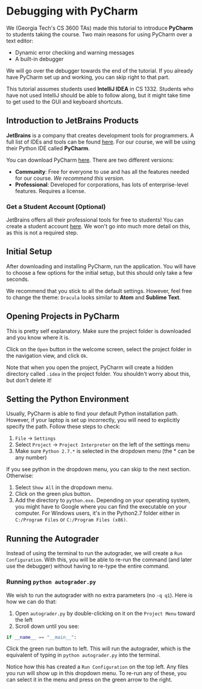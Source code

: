 # Debugging with PyCharm

We (Georgia Tech's CS 3600 TAs) made this tutorial to introduce **PyCharm** to students taking the course. Two main reasons for using PyCharm over a text editor:

* Dynamic error checking and warning messages
* A built-in debugger

We will go over the debugger towards the end of the tutorial. If you already have PyCharm set up and working, you can skip right to that part.

This tutorial assumes students used **IntelliJ IDEA** in CS 1332. Students who have not used IntelliJ should be able to follow along, but it might take time to get used to the GUI and keyboard shortcuts.

## Introduction to JetBrains Products

**JetBrains** is a company that creates development tools for programmers. A full list of IDEs and tools can be found [here](https://www.jetbrains.com/products.html?fromMenu). For our course, we will be using their Python IDE called **PyCharm**.

You can download PyCharm [here](https://www.jetbrains.com/pycharm/download/#section=windows). There are two different versions:

* **Community**: Free for everyone to use and has all the features needed for our course. _We recommend this version._
* **Professional**: Developed for corporations, has lots of enterprise-level features. Requires a license.

### Get a Student Account (Optional)

JetBrains offers all their professional tools for free to students! You can create a student account [here](https://www.jetbrains.com/student/). We won't go into much more detail on this, as this is not a required step.

## Initial Setup

After downloading and installing PyCharm, run the application. You will have to choose a few options for the initial setup, but this should only take a few seconds. 

We recommend that you stick to all the default settings. However, feel free to change the theme: `Dracula` looks similar to **Atom** and **Sublime Text**.

## Opening Projects in PyCharm

This is pretty self explanatory. Make sure the project folder is downloaded and you know where it is.

Click on the `Open` button in the welcome screen, select the project folder in the navigation view, and click `Ok`.

Note that when you open the project, PyCharm will create a hidden directory called `.idea` in the project folder. You shouldn't worry about this, but don't delete it!

## Setting the Python Environment

Usually, PyCharm is able to find your default Python installation path. However, if your laptop is set up incorrectly, you will need to explicitly specify the path. Follow these steps to check:

1. `File` -> `Settings`
2. Select `Project` -> `Project Interpreter` on the left of the settings menu
3. Make sure `Python 2.7.*` is selected in the dropdown menu (the * can be any number)

If you see python in the dropdown menu, you can skip to the next section. Otherwise:

1. Select `Show All` in the dropdown menu.
2. Click on the green plus button.
3. Add the directory to `python.exe`. Depending on your operating system, you might have to Google where you can find the executable on your computer. For Windows users, it's in the Python2.7 folder either in `C:/Program Files` or `C:/Program Files (x86)`.

## Running the Autograder

Instead of using the terminal to run the autograder, we will create a `Run Configuration`. With this, you will be able to re-run the command (and later use the debugger) without having to re-type the entire command.

### Running `python autograder.py`

We wish to run the autograder with no extra parameters (no `-q q1`). Here is how we can do that:

1. Open `autograder.py` by double-clicking on it on the `Project Menu` toward the left
2. Scroll down until you see:

```python
if __name__ == "__main__":
```
Click the green run button to left. This will run the autograder, which is the equivalent of typing in `python autograder.py` into the terminal.

Notice how this has created a `Run Configuration` on the top left. Any files you run will show up in this dropdown menu. To re-run any of these, you can select it in the menu and press on the green arrow to the right.
